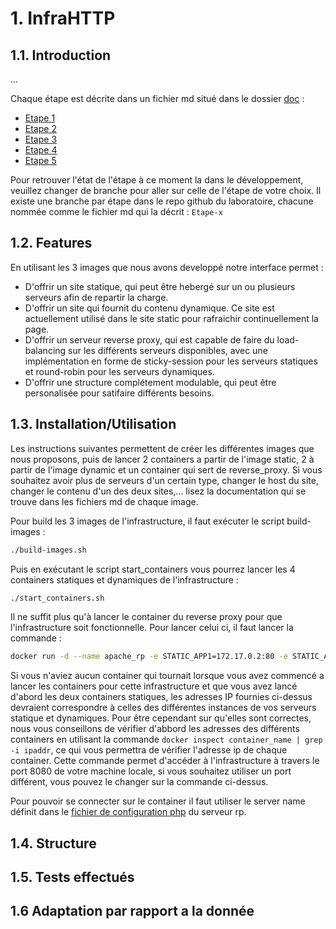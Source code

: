 # 1. InfraHTTP

## 1.1. Introduction

...

Chaque étape est décrite dans un fichier md situé dans le dossier [doc](doc) : 

- [Etape 1](doc/Etape-1.md)
- [Etape 2](doc/Etape-2.md)
- [Etape 3](doc/Etape-3.md)
- [Etape 4](doc/Etape-4.md)
- [Etape 5](doc/Etape-5.md)

Pour retrouver l'état de l'étape à ce moment la dans le développement, veuillez changer de branche pour aller sur celle de l'étape de votre choix. Il existe une branche par étape dans le repo github du laboratoire, chacune nommée comme le fichier md qui la décrit : `Etape-x`

## 1.2. Features

En utilisant les 3 images que nous avons developpé notre interface permet : 

- D'offrir un site statique, qui peut être hebergé sur un ou plusieurs serveurs afin de repartir la charge.
- D'offrir un site qui fournit du contenu dynamique. Ce site est actuellement utilisé dans le site static pour rafraichir continuellement la page. 
- D'offrir un serveur reverse proxy, qui est capable de faire du load-balancing sur les différents serveurs disponibles, avec une implémentation en forme de sticky-session pour les serveurs statiques et round-robin pour les serveurs dynamiques.
- D'offrir une structure complétement modulable, qui peut être personalisée pour satifaire différents besoins.

## 1.3. Installation/Utilisation

Les instructions suivantes permettent de créer les différentes images que nous proposons, puis de lancer 2 containers a partir de l'image static, 2 à partir de l'image dynamic et un container qui sert de reverse_proxy. Si vous souhaitez avoir plus de serveurs d'un certain type, changer le host du site, changer le contenu d'un des deux sites,... lisez la documentation qui se trouve dans les fichiers md de chaque image.

Pour build les 3 images de l'infrastructure, il faut exécuter le script build-images :

```bash
./build-images.sh
``` 

Puis en exécutant le script start_containers vous pourrez lancer les 4 containers statiques et dynamiques de l'infrastructure : 

```bash
./start_containers.sh
```

Il ne suffit plus qu'à lancer le container du reverse proxy pour que l'infrastructure soit fonctionnelle. Pour lancer celui ci, il faut lancer la commande : 

```bash
docker run -d --name apache_rp -e STATIC_APP1=172.17.0.2:80 -e STATIC_APP2=172.17.0.3:80 -e DYNAMIC_APP1=172.17.0.4:3000 -e DYNAMIC_APP2=172.17.0.5:3000 -p 8080:80 res/apache_rp
```

Si vous n'aviez aucun container qui tournait lorsque vous avez commencé a lancer les containers pour cette infrastructure et que vous avez lancé d'abord les deux containers statiques, les adresses IP fournies ci-dessus devraient correspondre à celles des différentes instances de vos serveurs statique et dynamiques. Pour être cependant sur qu'elles sont correctes, nous vous conseillons de vérifier d'abbord les adresses des différents containers en utilisant la commande `docker inspect container_name | grep -i ipaddr`, ce qui vous permettra de vérifier l'adresse ip de chaque container. Cette commande permet d'accéder à l'infrastructure à travers le port 8080 de votre machine locale, si vous souhaitez utiliser un port différent, vous pouvez le changer sur la commande ci-dessus.

Pour pouvoir se connecter sur le container il faut utiliser le server name définit dans le [fichier de configuration php](docker-images/apache-reverse-proxy/template/config-template.php) du serveur rp.

## 1.4. Structure
## 1.5. Tests effectués
## 1.6 Adaptation par rapport a la donnée
